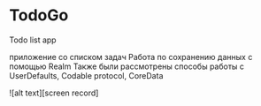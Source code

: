 # TodoGo
Todo list app

приложение со списком задач
Работа по сохранению данных с помощью Realm
Также были рассмотрены способы работы с UserDefaults,
Codable protocol, CoreData

![alt text][screen record]
